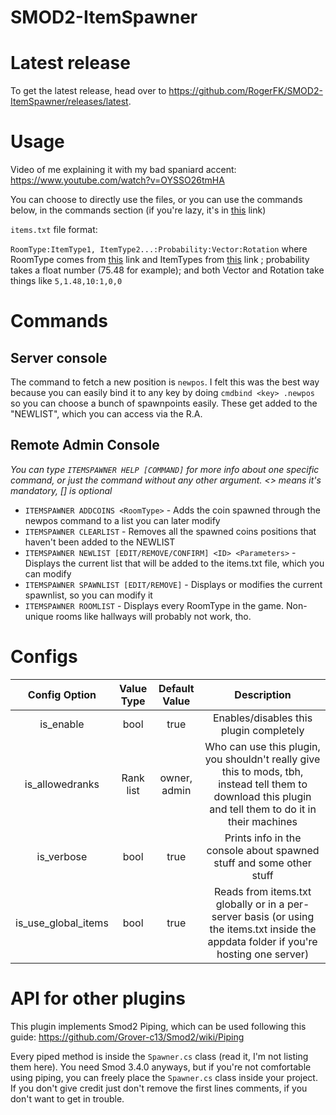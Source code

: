 # SMOD2-ItemSpawner

# Latest release

To get the latest release, head over to https://github.com/RogerFK/SMOD2-ItemSpawner/releases/latest.

# Usage

Video of me explaining it with my bad spaniard accent: https://www.youtube.com/watch?v=OYSSO26tmHA

You can choose to directly use the files, or you can use the commands below, in the commands section (if you're lazy, it's in [this](https://www.youtube.com/watch?v=dQw4w9WgXcQ) link)

`items.txt` file format:

`RoomType:ItemType1, ItemType2...:Probability:Vector:Rotation` where RoomType comes from [this](https://github.com/Grover-c13/Smod2/wiki/Enum-Lists#roomtype) link and ItemTypes from [this](https://github.com/Grover-c13/Smod2/wiki/Enum-Lists#itemtype) link ; probability takes a float number (75.48 for example); and both Vector and Rotation take things like `5,1.48,10:1,0,0`

# Commands

## Server console
The command to fetch a new position is `newpos`. I felt this was the best way because you can easily bind it to any key by doing `cmdbind <key> .newpos` so you can choose a bunch of spawnpoints easily. These get added to the "NEWLIST", which you can access via the R.A.

## Remote Admin Console
*You can type `ITEMSPAWNER HELP [COMMAND]` for more info about one specific command, or just the command without any other argument. <> means it's mandatory, [] is optional*

 - `ITEMSPAWNER ADDCOINS <RoomType>` - Adds the coin spawned through the newpos command to a list you can later modify
 - `ITEMSPAWNER CLEARLIST` - Removes all the spawned coins positions that haven't been added to the NEWLIST
 - `ITEMSPAWNER NEWLIST [EDIT/REMOVE/CONFIRM] <ID> <Parameters>` - Displays the current list that will be added to the items.txt file, which you can modify
 - `ITEMSPAWNER SPAWNLIST [EDIT/REMOVE]` - Displays or modifies the current spawnlist, so you can modify it
 - `ITEMSPAWNER ROOMLIST` - Displays every RoomType in the game. Non-unique rooms like hallways will probably not work, tho.

# Configs
| Config Option | Value Type | Default Value | Description |
|:----------------:|:----------:|:-------------:|:--------------------------------------------------------------------------------------------------------------------------------------------------------:|
| is_enable | bool | true | Enables/disables this plugin completely |
| is_allowedranks | Rank list | owner, admin | Who can use this plugin, you shouldn't really give this to mods, tbh, instead tell them to download this plugin and tell them to do it in their machines |
| is_verbose | bool | true | Prints info in the console about spawned stuff and some other stuff |
| is_use_global_items | bool | true | Reads from items.txt globally or in a per-server basis (or using the items.txt inside the appdata folder if you're hosting one server) |

# API for other plugins
This plugin implements Smod2 Piping, which can be used following this guide: https://github.com/Grover-c13/Smod2/wiki/Piping

Every piped method is inside the `Spawner.cs` class (read it, I'm not listing them here). You need Smod 3.4.0 anyways, but if you're not comfortable using piping, you can freely place the `Spawner.cs` class inside your project. If you don't give credit just don't remove the first lines comments, if you don't want to get in trouble.
